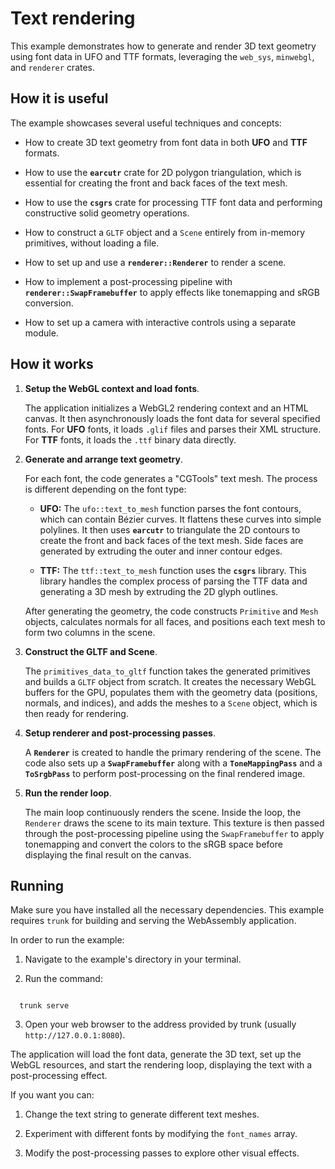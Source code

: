 # Text rendering

This example demonstrates how to generate and render 3D text geometry using font data in UFO and TTF formats, leveraging the `web_sys`, `minwebgl`, and `renderer` crates.

## How it is useful

The example showcases several useful techniques and concepts:

* How to create 3D text geometry from font data in both **UFO** and **TTF** formats.

* How to use the **`earcutr`** crate for 2D polygon triangulation, which is essential for creating the front and back faces of the text mesh.

* How to use the **`csgrs`** crate for processing TTF font data and performing constructive solid geometry operations.

* How to construct a `GLTF` object and a `Scene` entirely from in-memory primitives, without loading a file.

* How to set up and use a **`renderer::Renderer`** to render a scene.

* How to implement a post-processing pipeline with **`renderer::SwapFramebuffer`** to apply effects like tonemapping and sRGB conversion.

* How to set up a camera with interactive controls using a separate module.

## How it works

1. **Setup the WebGL context and load fonts**.

   The application initializes a WebGL2 rendering context and an HTML canvas. It then asynchronously loads the font data for several specified fonts. For **UFO** fonts, it loads `.glif` files and parses their XML structure. For **TTF** fonts, it loads the `.ttf` binary data directly.

2. **Generate and arrange text geometry**.

   For each font, the code generates a "CGTools" text mesh. The process is different depending on the font type:

   * **UFO:** The `ufo::text_to_mesh` function parses the font contours, which can contain Bézier curves. It flattens these curves into simple polylines. It then uses **`earcutr`** to triangulate the 2D contours to create the front and back faces of the text mesh. Side faces are generated by extruding the outer and inner contour edges.

   * **TTF:** The `ttf::text_to_mesh` function uses the **`csgrs`** library. This library handles the complex process of parsing the TTF data and generating a 3D mesh by extruding the 2D glyph outlines.

   After generating the geometry, the code constructs `Primitive` and `Mesh` objects, calculates normals for all faces, and positions each text mesh to form two columns in the scene.

3. **Construct the GLTF and Scene**.

   The `primitives_data_to_gltf` function takes the generated primitives and builds a `GLTF` object from scratch. It creates the necessary WebGL buffers for the GPU, populates them with the geometry data (positions, normals, and indices), and adds the meshes to a `Scene` object, which is then ready for rendering.

4. **Setup renderer and post-processing passes**.

   A **`Renderer`** is created to handle the primary rendering of the scene. The code also sets up a **`SwapFramebuffer`** along with a **`ToneMappingPass`** and a **`ToSrgbPass`** to perform post-processing on the final rendered image.

5. **Run the render loop**.

   The main loop continuously renders the scene. Inside the loop, the `Renderer` draws the scene to its main texture. This texture is then passed through the post-processing pipeline using the `SwapFramebuffer` to apply tonemapping and convert the colors to the sRGB space before displaying the final result on the canvas.

## Running

Make sure you have installed all the necessary dependencies. This example requires `trunk` for building and serving the WebAssembly application.

In order to run the example:

1. Navigate to the example's directory in your terminal.

2. Run the command:

```

  trunk serve

```

3. Open your web browser to the address provided by trunk (usually `http://127.0.0.1:8080`).

The application will load the font data, generate the 3D text, set up the WebGL resources, and start the rendering loop, displaying the text with a post-processing effect.

If you want you can:

1. Change the text string to generate different text meshes.

2. Experiment with different fonts by modifying the `font_names` array.

3. Modify the post-processing passes to explore other visual effects.